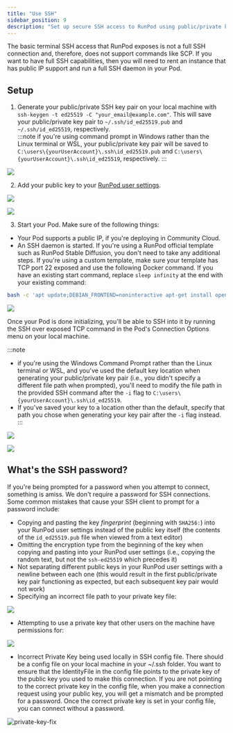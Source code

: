 ```yaml
---
title: "Use SSH"
sidebar_position: 9
description: "Set up secure SSH access to RunPod using public/private key pairs, ensuring compatibility with ed25519 keys, and troubleshoot common issues like incorrect key copying and file path errors."
---
```


The basic terminal SSH access that RunPod exposes is not a full SSH connection and, therefore, does not support commands like SCP. If you want to have full SSH capabilities, then you will need to rent an instance that has public IP support and run a full SSH daemon in your Pod.

## Setup

1. Generate your public/private SSH key pair on your local machine with `ssh-keygen -t ed25519 -C "your_email@example.com"`. This will save your public/private key pair to `~/.ssh/id_ed25519.pub` and `~/.ssh/id_ed25519`, respectively.\
   :::note
   if you're using command prompt in Windows rather than the Linux terminal or WSL, your public/private key pair will be saved to `C:\users\{yourUserAccount}\.ssh\id_ed25519.pub` and `C:\users\{yourUserAccount}\.ssh\id_ed25519`, respectively.
   :::

![](/img/docs/4655a01-1.png)

2. Add your public key to your [RunPod user settings](https://www.runpod.io/console/user/settings).

![](/img/docs/4972691-2.png)

![](/img/docs/c340553-image.png)

3. Start your Pod. Make sure of the following things:

- Your Pod supports a public IP, if you're deploying in Community Cloud.
- An SSH daemon is started. If you're using a RunPod official template such as RunPod Stable Diffusion, you don't need to take any additional steps. If you're using a custom template, make sure your template has TCP port 22 exposed and use the following Docker command. If you have an existing start command, replace `sleep infinity` at the end with your existing command:

```bash
bash -c 'apt update;DEBIAN_FRONTEND=noninteractive apt-get install openssh-server -y;mkdir -p ~/.ssh;cd $_;chmod 700 ~/.ssh;echo "$RUNPOD_SSH_PUBLIC_KEY" >> authorized_keys;chmod 700 authorized_keys;service ssh start;sleep infinity'
```

![](/img/docs/97823c6-image.png)

Once your Pod is done initializing, you'll be able to SSH into it by running the SSH over exposed TCP command in the Pod's Connection Options menu on your local machine.

:::note

- if you're using the Windows Command Prompt rather than the Linux terminal or WSL, and you've used the default key location when generating your public/private key pair (i.e., you didn't specify a different file path when prompted), you'll need to modify the file path in the provided SSH command after the `-i` flag to `C:\users\{yourUserAccount}\.ssh\id_ed25519`.
- If you've saved your key to a location other than the default, specify that path you chose when generating your key pair after the `-i` flag instead.
  :::

![](/img/docs/3d51ed8-image.png)

![](/img/docs/ff71847-image.png)

## What's the SSH password?

If you're being prompted for a password when you attempt to connect, something is amiss. We don't require a password for SSH connections. Some common mistakes that cause your SSH client to prompt for a password include:

- Copying and pasting the key _fingerprint_ (beginning with `SHA256:`) into your RunPod user settings instead of the public key itself (the contents of the `id_ed25519.pub` file when viewed from a text editor)
- Omitting the encryption type from the beginning of the key when copying and pasting into your RunPod user settings (i.e., copying the random text, but not the `ssh-ed25519` which precedes it)
- Not separating different public keys in your RunPod user settings with a newline between each one (this would result in the first public/private key pair functioning as expected, but each subsequent key pair would not work)
- Specifying an incorrect file path to your private key file:

![](/img/docs/10cbfa6-image.png)

- Attempting to use a private key that other users on the machine have permissions for:

![](/img/docs/7a5cf85-image.png)

- Incorrect Private Key being used locally in SSH config file.
There should be a config file on your local machine in your ~/.ssh folder. You want to ensure that the IdentityFile in the config file points to the private key of the public key you used to make this connection. If you are not pointing to the correct private key in the config file, when you make a connection request using your public key, you will get a mismatch and be prompted for a password. Once the correct private key is set in your config file, you can connect without a password.

![private-key-fix](https://github.com/runpod/docs/assets/19496114/1f3db241-72a1-4d29-be36-ea5bab945b0a)

